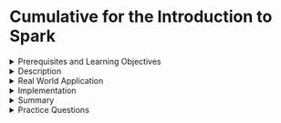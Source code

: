 # Cumulative for the  Introduction to Spark
<details><summary>Prerequisites and Learning Objectives</summary>

## Prerequisites

- Basic knowledge in Hadoop Ecosystem, Python Programming language, any of the Linux operating system and DataFrame API.

## Learning Objectives

- After completing this module, anyone can be able to understand the basics of spark.


</details>
<details><summary>Description</summary>

## Description

## History of Apache Spark

- The Spark was started by Matei Zaharia at UC Berkeley's AMP Lab in 2009. it absolutely was open sourced in 2010 under a BSD license.

In 2013, the project was acquired by Apache Software Foundation. In 2014, Spark emerged as a top-level Apache Project.

## What is Spark?

- Apache Spark is a lightning-fast cluster computing technology, it's designed for fast computation.
Spark isn't a changed version of Hadoop. It is based on Hadoop MapReduce and extends the MapReduce model to efficiently use it for more computations, including interactive queries and stream processing.

- The main feature of Spark is its in-memory cluster computing which increases the processing speed of an application, Lazy evaluation.


## Why Spark?

- The reason is that Hadoop framework is based on an easy programming model (MapReduce).
  
- Here, the main concern is to keep up speed in processing large datasets in terms of waiting time between queries and waiting time to run the program.
  
- **Speed** − Spark helps to run an associate application in a Hadoop cluster, up to a hundred times quicker in memory, and ten times faster when running on disk. This is often possible by reducing the number of reading/write operations to disk. It stores the intermediate process data in memory.
  
- **Supports multiple languages** − Spark provides built-in Apis in Java, Scala, or Python. Therefore, you'll be able to write applications in different languages.
  
- **Advanced Analytics** − It supports SQL queries, Streaming data, Machine learning (ML), and Graph algorithms.

## Features of Apache Spark

- Speed
- Reusability
- In Memory Computing
- Advance analytics
- Real time stream Processing
- Lazy evaluation
- Dynamic in Nature
- Fault tolerence

## Spark Built on Hadoop

</br>

![Spark](Images/spark.PNG)

</br>

There are 3 ways of Spark deployment as explained below:

**Standalone** − Spark Standalone deployment means Spark occupies the place on top of HDFS(Hadoop Distributed File System) and space is allocated for HDFS, explicitly. Here, Spark and MapReduce will run side by side to cover all spark jobs on the cluster.

**Hadoop Yarn** − Hadoop Yarn deployment means, simply, spark runs on Yarn without any pre-installation or root access required. It helps to integrate Spark into the Hadoop ecosystem or Hadoop stack. It allows alternative components to run on top of the stack.

**Spark in MapReduce (SIMR)** − Spark in MapReduce is used to launch spark job addition to standalone deployment. With SIMR, the user can start Spark and uses its shell without any administrative access.

## Apache spark applications

- Machine Learning
  - Apache Spark is provided with a scalable Machine Learning Library called MLlib that can perform advanced analytics like cluster, classification, dimensionality reduction.
- Fog computing
- Event detection
  - The feature of Spark Streaming permits organizations to keep track of rare and unusual behaviors for protecting the systems. institutions, like financial, security, and health organizations, use triggers to allow potential risks.
- Interactive analysis
- Conviva
  - This is the top video company, Conviva deploys Spark for optimizing videos and handling live traffic.

</details>
<details><summary>Real World Application</summary>

## Real World Example

- Now a days most of the popular companies that are utilizing various applications of Apache Spark. Some of the companies are,

- JPMORGAN CHASE & CO.
   - JPMorgan uses Spark to detect fraudulent transactions, analyze the business spends of an individual to suggest offers, and identify patterns to decide how much to invest and where to invest.

- IQVIA
   - IQVIA is a leading healthcare company that uses Spark to analyze patient's data, identify possible health issues, and diagnose it based on their medical history.

- Alibaba Group
   - Alibaba uses Spark to analyze large sets of data such as real-time transaction details, browsing history, etc. in the form of Spark jobs and provides recommendations to its users.
</details>
<details><summary>Implementation</summary> 

</details>
<details><summary>Summary</summary> 

## Summary

- In the above module we have learned Apache Spark is a lightning-fast cluster computing technology, it's designed for fast computation.
Spark isn't a changed version of Hadoop. It is based on Hadoop MapReduce and extends the MapReduce model to efficiently use it for more computations, including interactive queries and stream processing.

## Features of Apache Spark

- Speed
- Reusability
- In Memory Computing
- Advance analytics
- Real time stream Processing

## Spark Built on Hadoop

</br>

![Spark](Images/spark.PNG)

There are 3 ways of Spark deployment as explained below:

**Standalone** − Spark Standalone deployment means Spark occupies the place on top of HDFS (Hadoop Distributed File System) and space is allocated for HDFS, explicitly. Here, Spark and MapReduce will run side by side to cover all spark jobs on the cluster.

**Hadoop Yarn** − Hadoop Yarn deployment means, simply, spark runs on Yarn without any pre-installation or root access required. It helps to integrate Spark into the Hadoop ecosystem or Hadoop stack. It allows alternative components to run on top of the stack.

**Spark in MapReduce (SIMR)** − Spark in MapReduce is used to launch spark job addition to standalone deployment. With SIMR, the user can start Spark and uses its shell without any administrative access.





</details>
<details><summary>Practice Questions</summary>

[Practice Questions](./Quiz.gift)</details>
